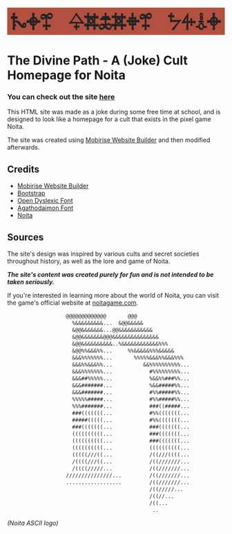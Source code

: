 <p align="center">
  <img width="650" height="63" src="https://raw.githubusercontent.com/SteamWo1f/The-Divine-Path/0a7d3a0895f2080dfaa49e3d42a8f373666487b9/github/banner.png">
</p>

The Divine Path - A (Joke) Cult Homepage for Noita
===========================================

### You can check out the site [here](https://steamwo1f.github.io/The-Divine-Path/)

This HTML site was made as a joke during some free time at school, and is designed to look like a homepage for a cult that exists in the pixel game Noita.

The site was created using [Mobirise Website Builder](https://mobirise.com/) and then modified afterwards.


Credits
-------

-   [Mobirise Website Builder](https://mobirise.com/)
-   [Bootstrap](https://getbootstrap.com/)
-   [Open Dyslexic Font](https://opendyslexic.org/)
-   [Agathodaimon Font](https://www.fontspace.com/agathodaimon-font-f55071)
-   [Noita](https://noitagame.com/)

Sources
-------

The site's design was inspired by various cults and secret societies throughout history, as well as the lore and game of Noita. 

***The site's content was created purely for fun and is not intended to be taken seriously.***

If you're interested in learning more about the world of Noita, you can visit the game's official website at [noitagame.com](https://noitagame.com/).



                       @@@@@@@@@@@@@       @@@                                  
                         %&&&&&&&&&...  &@@&&&&&                                
                         &@@&&&&&&&...@@&&&&&&&&&&&                             
                         &@@&&&&&&&@@@&&&&&&&&&&&&&&&                           
                         &@@&&&&&&&&&&..%&&&&&&&&&&&&%%%                        
                         &@@%%&&&%%...     %%&&&&&%%%&&&&&                      
                         &&&%%%%%%%...       %%%%%&&&%%&&&%%%                   
                         &&&%%&&&%%...          &&%%%%%%%%%%...                 
                         &&&%%%%%%%...            #%%%%%%%%%...                 
                         &&&##%%%%%...            %&&%%###%%...                 
                         &&&#######...            %&&#####%%...                 
                         &&&#######...            #%%#####%%...                 
                         %%%%%#####...            #%%#####%%...                 
                         %%%#######...            ###((#####...                 
                         ###(((((((...            #%%(((((((...                 
                         #####(((((...            #%%(((((((...                 
                         ###(((((((...            ###(((((((...                 
                         ((((((((((...            ###(((((((...                 
                         ((((((((((...            ###(((((((...                 
                         ((((((((((...            ((((((((((...                 
                         (((((///((...            /((///((((...                 
                         /((((///((...            /((///////...                 
                         /((((/////...            /((///////...                 
                       ///////////////...         /((///////...                 
                       ..................         /((///////...                 
                                                  /((/////...                   
                                                  /((//...                      
                                                  /((...                        
                                                   ..             
*(Noita ASCII logo)*
